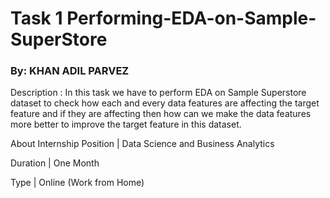 # Task 1 Performing-EDA-on-Sample-SuperStore
### By: KHAN ADIL PARVEZ

Description : In this task we have to perform EDA on Sample Superstore dataset to check how each and every data features are affecting the target feature and if they are affecting then how can we make the data features more better to improve the target feature in this dataset.

About Internship
Position | Data Science and Business Analytics

Duration | One Month

Type | Online (Work from Home)

